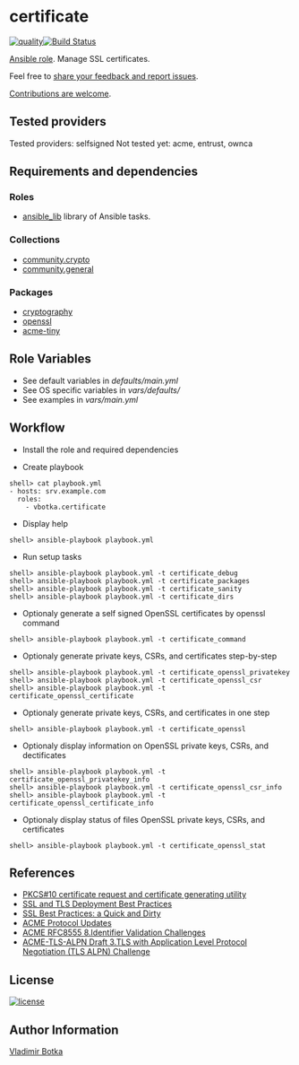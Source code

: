 # certificate

[![quality](https://img.shields.io/ansible/quality/27910)](https://galaxy.ansible.com/vbotka/certificate)[![Build Status](https://travis-ci.org/vbotka/ansible-certificate.svg?branch=master)](https://travis-ci.org/vbotka/ansible-certificate)

[Ansible role](https://galaxy.ansible.com/vbotka/certificate/). Manage SSL certificates.

Feel free to [share your feedback and report issues](https://github.com/vbotka/ansible-certificate/issues).

[Contributions are welcome](https://github.com/firstcontributions/first-contributions).


## Tested providers

Tested providers: selfsigned
Not tested yet: acme, entrust, ownca


## Requirements and dependencies

### Roles

- [ansible_lib](https://galaxy.ansible.com/vbotka/ansible_lib) library of Ansible tasks.

### Collections

- [community.crypto](https://galaxy.ansible.com/community/crypto)
- [community.general](https://galaxy.ansible.com/community/general)

### Packages

- [cryptography](https://cryptography.io/en/latest/)
- [openssl](https://www.openssl.org/)
- [acme-tiny](https://pypi.org/project/acme-tiny/)


## Role Variables

- See default variables in *defaults/main.yml*
- See OS specific variables in *vars/defaults/*
- See examples in *vars/main.yml*


## Workflow

- Install the role and required dependencies

- Create playbook

```
shell> cat playbook.yml
- hosts: srv.example.com
  roles:
    - vbotka.certificate
```

- Display help

```
shell> ansible-playbook playbook.yml
```

- Run setup tasks

```
shell> ansible-playbook playbook.yml -t certificate_debug
shell> ansible-playbook playbook.yml -t certificate_packages
shell> ansible-playbook playbook.yml -t certificate_sanity
shell> ansible-playbook playbook.yml -t certificate_dirs
```

- Optionaly generate a self signed OpenSSL certificates by openssl command

```
shell> ansible-playbook playbook.yml -t certificate_command
```

- Optionaly generate private keys, CSRs, and certificates step-by-step

```
shell> ansible-playbook playbook.yml -t certificate_openssl_privatekey
shell> ansible-playbook playbook.yml -t certificate_openssl_csr
shell> ansible-playbook playbook.yml -t certificate_openssl_certificate
```

- Optionaly generate private keys, CSRs, and certificates in one step

```
shell> ansible-playbook playbook.yml -t certificate_openssl
```

- Optionaly display information on OpenSSL private keys, CSRs, and dectificates

```
shell> ansible-playbook playbook.yml -t certificate_openssl_privatekey_info
shell> ansible-playbook playbook.yml -t certificate_openssl_csr_info
shell> ansible-playbook playbook.yml -t certificate_openssl_certificate_info
```

- Optionaly display status of files OpenSSL private keys, CSRs, and certificates

```
shell> ansible-playbook playbook.yml -t certificate_openssl_stat
```


## References

- [PKCS#10 certificate request and certificate generating utility](https://www.openssl.org/docs/man1.0.2/apps/openssl-req.html)
- [SSL and TLS Deployment Best Practices](https://github.com/ssllabs/research/wiki/SSL-and-TLS-Deployment-Best-Practices)
- [SSL Best Practices: a Quick and Dirty](https://www.ssl.com/guide/ssl-best-practices-a-quick-and-dirty-guide/)
- [ACME Protocol Updates](https://letsencrypt.org/docs/acme-protocol-updates/)
- [ACME RFC8555 8.Identifier Validation Challenges](https://tools.ietf.org/html/rfc8555#section-8)
- [ACME-TLS-ALPN Draft 3.TLS with Application Level Protocol Negotiation (TLS ALPN) Challenge](https://tools.ietf.org/html/draft-ietf-acme-tls-alpn-05#section-3)


## License

[![license](https://img.shields.io/badge/license-BSD-red.svg)](https://www.freebsd.org/doc/en/articles/bsdl-gpl/article.html)


## Author Information

[Vladimir Botka](https://botka.link)
